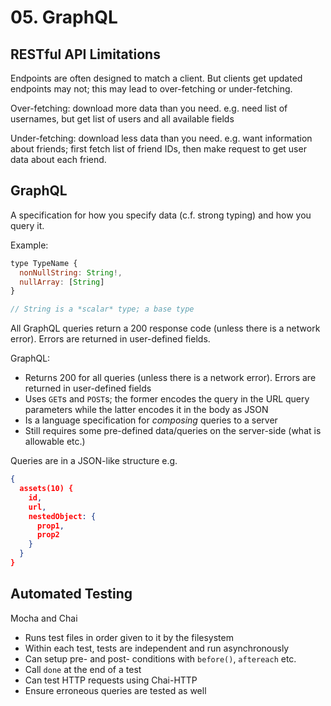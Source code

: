# 05. GraphQL

## RESTful API Limitations

Endpoints are often designed to match a client. But clients get updated endpoints may not; this may lead to over-fetching or under-fetching.

Over-fetching: download more data than you need. e.g. need list of usernames, but get list of users and all available fields

Under-fetching: download less data than you need. e.g. want information about friends; first fetch list of friend IDs, then make request to get user data about each friend.

## GraphQL

A specification for how you specify data (c.f. strong typing) and how you query it.

Example:

```js
type TypeName {
  nonNullString: String!,
  nullArray: [String]
}

// String is a *scalar* type; a base type
```

All GraphQL queries return a 200 response code (unless there is a network error). Errors are returned in user-defined fields.

GraphQL:

- Returns 200 for all queries (unless there is a network error). Errors are returned in user-defined fields
- Uses `GET`s and `POST`s; the former encodes the query in the URL query parameters while the latter encodes it in the body as JSON
- Is a language specification for *composing* queries to a server
- Still requires some pre-defined data/queries on the server-side (what is allowable etc.)

Queries are in a JSON-like structure e.g.

```json
{
  assets(10) {
    id,
    url,
    nestedObject: {
      prop1,
      prop2
    }
  }
}
```

## Automated Testing

Mocha and Chai

- Runs test files in order given to it by the filesystem
- Within each test, tests are independent and run asynchronously
- Can setup pre- and post- conditions with `before()`, `aftereach` etc.
- Call `done` at the end of a test
- Can test HTTP requests using Chai-HTTP
- Ensure erroneous queries are tested as well